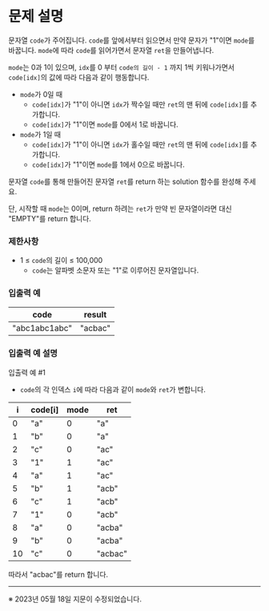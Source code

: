 # 문제 설명

문자열 `code`가 주어집니다.
`code`를 앞에서부터 읽으면서 만약 문자가 "1"이면 `mode`를 바꿉니다. `mode`에 따라 `code`를 읽어가면서 문자열 `ret`을 만들어냅니다.

`mode`는 0과 1이 있으며, `idx`를 0 부터 `code의 길이 - 1` 까지 1씩 키워나가면서 `code[idx]`의 값에 따라 다음과 같이 행동합니다.

- `mode`가 0일 때
    - `code[idx]`가 "1"이 아니면 `idx`가 짝수일 때만 `ret`의 맨 뒤에 `code[idx]`를 추가합니다.
    - `code[idx]`가 "1"이면 `mode`를 0에서 1로 바꿉니다.
- `mode`가 1일 때
    - `code[idx]`가 "1"이 아니면 `idx`가 홀수일 때만 `ret`의 맨 뒤에 `code[idx]`를 추가합니다.
    - `code[idx]`가 "1"이면 `mode`를 1에서 0으로 바꿉니다.

문자열 `code`를 통해 만들어진 문자열 `ret`를 return 하는 solution 함수를 완성해 주세요.

단, 시작할 때 `mode`는 0이며, return 하려는 `ret`가 만약 빈 문자열이라면 대신 "EMPTY"를 return 합니다.

### 제한사항

- 1 ≤ `code`의 길이 ≤ 100,000
    - `code`는 알파벳 소문자 또는 "1"로 이루어진 문자열입니다.

### 입출력 예

| code           | result  |
|----------------|---------|
| "abc1abc1abc"	 | "acbac" |

### 입출력 예 설명

입출력 예 #1

- `code`의 각 인덱스 `i`에 따라 다음과 같이 `mode`와 `ret`가 변합니다.

| i	  | code[i] | 	mode | 	ret     |
|-----|---------|-------|----------|
| 0   | 	"a"    | 	0    | 	"a"     |
| 1   | 	"b"    | 	0    | 	"a"     |
| 2   | 	"c"    | 	0    | 	"ac"    |
| 3   | 	"1"    | 	1    | 	"ac"    |
| 4   | 	"a"    | 	1    | 	"ac"    |
| 5   | 	"b"    | 	1    | 	"acb"   |
| 6   | 	"c"    | 	1    | 	"acb"   |
| 7   | 	"1"    | 	0    | 	"acb"   |
| 8   | 	"a"    | 	0    | 	"acba"  |
| 9   | 	"b"    | 	0    | 	"acba"  |
| 10  | 	"c"    | 	0    | 	"acbac" |

따라서 "acbac"를 return 합니다.

---

※ 2023년 05월 18일 지문이 수정되었습니다.